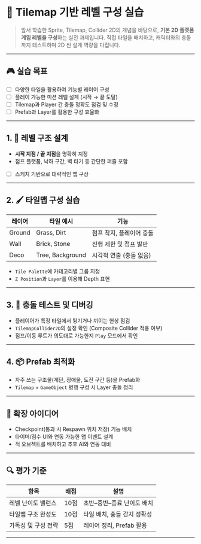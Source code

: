 # 🧱 Tilemap 기반 레벨 구성 실습

> 앞서 학습한 Sprite, Tilemap, Collider 2D의 개념을 바탕으로, **기본 2D 플랫폼 게임 레벨을 구성**하는 실전 과제입니다. 직접 타일을 배치하고, 캐릭터와의 충돌까지 테스트하며 2D 씬 설계 역량을 다집니다.

---

## 🎮 실습 목표

- [ ] 다양한 타일을 활용하여 기능별 레이어 구성
- [ ] 플레이 가능한 미션 레벨 설계 (시작 → 끝 도달)
- [ ] Tilemap과 Player 간 충돌 정확도 점검 및 수정
- [ ] Prefab과 Layer를 활용한 구성 효율화

---

## 1. 🧱 레벨 구조 설계

- **시작 지점 / 끝 지점**을 명확히 지정
- 점프 플랫폼, 낙하 구간, 벽 타기 등 간단한 퍼즐 포함
- [ ] 스케치 기반으로 대략적인 맵 구상

---

## 2. 🖌️ 타일맵 구성 실습

| 레이어 | 타일 예시 | 기능 |
|--------|-----------|------|
| Ground | Grass, Dirt | 점프 착지, 플레이어 충돌 |
| Wall   | Brick, Stone | 진행 제한 및 점프 발판 |
| Deco   | Tree, Background | 시각적 연출 (충돌 없음) |

- `Tile Palette`에 카테고리별 그룹 지정
- `Z Position`과 `Layer`를 이용해 Depth 표현

---

## 3. 🧪 충돌 테스트 및 디버깅

- 플레이어가 특정 타일에서 튕기거나 끼이는 현상 점검
- `TilemapCollider2D`의 설정 확인 (Composite Collider 적용 여부)
- 점프/이동 루트가 의도대로 가능한지 `Play` 모드에서 확인

---

## 4. 📦 Prefab 최적화

- 자주 쓰는 구조물(계단, 장애물, 도전 구간 등)을 Prefab화
- `Tilemap` + `GameObject` 병행 구성 시 Layer 충돌 정리

---

## 💬 확장 아이디어

- Checkpoint(통과 시 Respawn 위치 저장) 기능 배치
- 타이머/점수 UI와 연동 가능한 맵 이벤트 설계
- 적 오브젝트를 배치하고 추후 AI와 연동 대비

---

## 🔍 평가 기준

| 항목 | 배점 | 설명 |
|------|------|------|
| 레벨 난이도 밸런스 | 10점 | 초반–중반–종료 난이도 배치 |
| 타일맵 구조 완성도 | 10점 | 타일 배치, 충돌 감지 정확성 |
| 가독성 및 구성 전략 | 5점 | 레이어 정리, Prefab 활용 |

---


